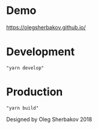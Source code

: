 # Demo

https://olegsherbakov.github.io/

# Development

```
"yarn develop"
```

# Production

```
"yarn build"
```

Designed by Oleg Sherbakov 2018